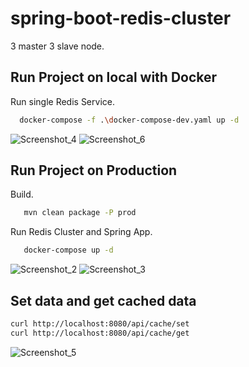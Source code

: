 # spring-boot-redis-cluster
3 master 3 slave node.

## Run Project on local with Docker

Run single Redis Service.
```bash
  docker-compose -f .\docker-compose-dev.yaml up -d  
``` 

![Screenshot_4](https://user-images.githubusercontent.com/21373505/219664965-6f8c286f-3e76-4041-8d1d-1f57d2f6f616.png)
![Screenshot_6](https://user-images.githubusercontent.com/21373505/219666576-00114fe5-152e-4ada-ad41-aaeab28a7f6f.png)


## Run Project on Production

Build.
```bash
   mvn clean package -P prod
```
Run Redis Cluster and Spring App.
```bash
   docker-compose up -d
```

![Screenshot_2](https://user-images.githubusercontent.com/21373505/219664956-c1b8f085-aa71-45a5-aa2e-b16342541bbc.png)
![Screenshot_3](https://user-images.githubusercontent.com/21373505/219664962-46ced410-de6b-4767-a373-1bdef093b5f0.png)

## Set data and get cached data

```bash
curl http://localhost:8080/api/cache/set
curl http://localhost:8080/api/cache/get
```

![Screenshot_5](https://user-images.githubusercontent.com/21373505/219665744-3173d75b-c150-42d9-9150-451eb8bb4b36.png)
